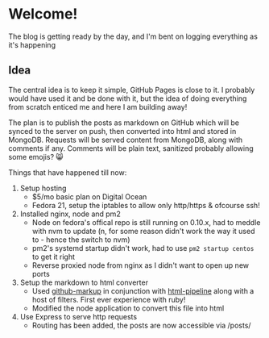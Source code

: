 Welcome!
========

The blog is getting ready by the day, and I'm bent on logging everything as it's happening

Idea
----
The central idea is to keep it simple, GitHub Pages is close to it. I probably would have used it and be done with it, but the idea of doing everything from scratch enticed me and here I am building away! 

The plan is to publish the posts as markdown on GitHub which will be synced to the server on push, then converted into html and stored in MongoDB. Requests will be served content from MongoDB, along with comments if any. Comments will be plain text, sanitized probably allowing some emojis? :smile_cat:

Things that have happened till now:

1. Setup hosting
    * $5/mo basic plan on Digital Ocean
    * Fedora 21, setup the iptables to allow only http/https & ofcourse ssh!
2. Installed nginx, node and pm2
    * Node on fedora's offical repo is still running on 0.10.x, had to meddle with nvm
      to update (n, for some reason didn't work the way it used to - hence the switch to nvm)
    * pm2's systemd startup didn't work, had to use `pm2 startup centos` to get it right
    * Reverse proxied node from nginx as I didn't want to open up new ports
3. Setup the markdown to html converter
    * Used [github-markup](http://github.com/github/github-markup) in conjunction with
      [html-pipeline](https://github.com/jch/html-pipeline) along with a host of filters.
      First ever experience with ruby!
    * Modified the node application to convert this file into html
4. Use Express to serve http requests
    * Routing has been added, the posts are now accessible via /posts/<extensionless-filename>
